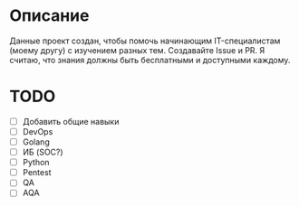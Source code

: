 # Описание
Данные проект создан, чтобы помочь начинающим IT-специалистам (моему другу) с изучением разных тем.
Создавайте Issue и PR.
Я считаю, что знания должны быть бесплатными и доступными каждому.
# TODO
- [ ] Добавить общие навыки
- [ ] DevOps
- [ ] Golang
- [ ] ИБ (SOC?)
- [ ] Python
- [ ] Pentest
- [ ] QA
- [ ] AQA